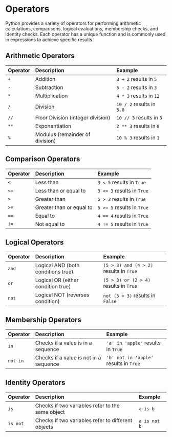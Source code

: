 # Operators

Python provides a variety of operators for performing arithmetic calculations, comparisons, logical evaluations, membership checks, and identity checks. Each operator has a unique function and is commonly used in expressions to achieve specific results. 

## Arithmetic Operators
| Operator | Description                        | Example               |
|:---------|:-----------------------------------|:----------------------|
| `+`      | Addition                           | `3 + 2` results in `5` |
| `-`      | Subtraction                        | `5 - 2` results in `3` |
| `*`      | Multiplication                     | `4 * 3` results in `12` |
| `/`      | Division                           | `10 / 2` results in `5.0` |
| `//`     | Floor Division (integer division)  | `10 // 3` results in `3` |
| `**`     | Exponentiation                     | `2 ** 3` results in `8` |
| `%`      | Modulus (remainder of division)    | `10 % 3` results in `1` |

## Comparison Operators
| Operator | Description                        | Example                |
|:---------|:-----------------------------------|:-----------------------|
| `<`      | Less than                          | `3 < 5` results in `True` |
| `<=`     | Less than or equal to              | `3 <= 3` results in `True` |
| `>`      | Greater than                       | `5 > 3` results in `True` |
| `>=`     | Greater than or equal to           | `5 >= 5` results in `True` |
| `==`     | Equal to                           | `4 == 4` results in `True` |
| `!=`     | Not equal to                       | `4 != 5` results in `True` |

## Logical Operators
| Operator | Description                        | Example                |
|:---------|:-----------------------------------|:-----------------------|
| `and`    | Logical AND (both conditions true) | `(5 > 3) and (4 > 2)` results in `True` |
| `or`     | Logical OR (either condition true) | `(5 > 3) or (2 > 4)` results in `True` |
| `not`    | Logical NOT (reverses condition)   | `not (5 > 3)` results in `False` |

## Membership Operators
| Operator | Description                         | Example                |
|:---------|:------------------------------------|:-----------------------|
| `in`     | Checks if a value is in a sequence  | `'a' in 'apple'` results in `True` |
| `not in` | Checks if a value is not in a sequence | `'b' not in 'apple'` results in `True` |

## Identity Operators
| Operator | Description                          | Example                |
|:---------|:-------------------------------------|:-----------------------|
| `is`     | Checks if two variables refer to the same object | `a is b` |
| `is not` | Checks if two variables refer to different objects | `a is not b` |



